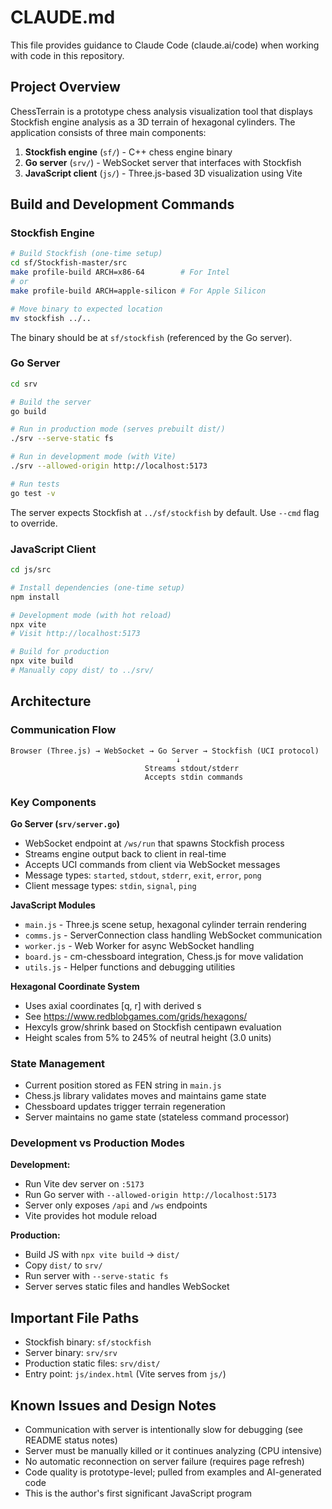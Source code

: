 # CLAUDE.md

This file provides guidance to Claude Code (claude.ai/code) when working with code in this repository.

## Project Overview

ChessTerrain is a prototype chess analysis visualization tool that displays Stockfish engine analysis as a 3D terrain of hexagonal cylinders. The application consists of three main components:

1. **Stockfish engine** (`sf/`) - C++ chess engine binary
2. **Go server** (`srv/`) - WebSocket server that interfaces with Stockfish
3. **JavaScript client** (`js/`) - Three.js-based 3D visualization using Vite

## Build and Development Commands

### Stockfish Engine

```bash
# Build Stockfish (one-time setup)
cd sf/Stockfish-master/src
make profile-build ARCH=x86-64        # For Intel
# or
make profile-build ARCH=apple-silicon # For Apple Silicon

# Move binary to expected location
mv stockfish ../..
```

The binary should be at `sf/stockfish` (referenced by the Go server).

### Go Server

```bash
cd srv

# Build the server
go build

# Run in production mode (serves prebuilt dist/)
./srv --serve-static fs

# Run in development mode (with Vite)
./srv --allowed-origin http://localhost:5173

# Run tests
go test -v
```

The server expects Stockfish at `../sf/stockfish` by default. Use `--cmd` flag to override.

### JavaScript Client

```bash
cd js/src

# Install dependencies (one-time setup)
npm install

# Development mode (with hot reload)
npx vite
# Visit http://localhost:5173

# Build for production
npx vite build
# Manually copy dist/ to ../srv/
```

## Architecture

### Communication Flow

```
Browser (Three.js) → WebSocket → Go Server → Stockfish (UCI protocol)
                                     ↓
                              Streams stdout/stderr
                              Accepts stdin commands
```

### Key Components

**Go Server (`srv/server.go`)**
- WebSocket endpoint at `/ws/run` that spawns Stockfish process
- Streams engine output back to client in real-time
- Accepts UCI commands from client via WebSocket messages
- Message types: `started`, `stdout`, `stderr`, `exit`, `error`, `pong`
- Client message types: `stdin`, `signal`, `ping`

**JavaScript Modules**
- `main.js` - Three.js scene setup, hexagonal cylinder terrain rendering
- `comms.js` - ServerConnection class handling WebSocket communication
- `worker.js` - Web Worker for async WebSocket handling
- `board.js` - cm-chessboard integration, Chess.js for move validation
- `utils.js` - Helper functions and debugging utilities

**Hexagonal Coordinate System**
- Uses axial coordinates [q, r] with derived s
- See https://www.redblobgames.com/grids/hexagons/
- Hexcyls grow/shrink based on Stockfish centipawn evaluation
- Height scales from 5% to 245% of neutral height (3.0 units)

### State Management

- Current position stored as FEN string in `main.js`
- Chess.js library validates moves and maintains game state
- Chessboard updates trigger terrain regeneration
- Server maintains no game state (stateless command processor)

### Development vs Production Modes

**Development:**
- Run Vite dev server on `:5173`
- Run Go server with `--allowed-origin http://localhost:5173`
- Server only exposes `/api` and `/ws` endpoints
- Vite provides hot module reload

**Production:**
- Build JS with `npx vite build` → `dist/`
- Copy `dist/` to `srv/`
- Run server with `--serve-static fs`
- Server serves static files and handles WebSocket

## Important File Paths

- Stockfish binary: `sf/stockfish`
- Server binary: `srv/srv`
- Production static files: `srv/dist/`
- Entry point: `js/index.html` (Vite serves from `js/`)

## Known Issues and Design Notes

- Communication with server is intentionally slow for debugging (see README status notes)
- Server must be manually killed or it continues analyzing (CPU intensive)
- No automatic reconnection on server failure (requires page refresh)
- Code quality is prototype-level; pulled from examples and AI-generated code
- This is the author's first significant JavaScript program
